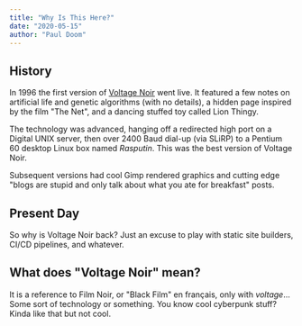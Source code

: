 ```yaml
---
title: "Why Is This Here?"
date: "2020-05-15"
author: "Paul Doom"
---
```

## History

In 1996 the first version of [Voltage Noir](https://web.archive.org/web/19970522133019/http://www.msoe.edu:80/~hirschp/) went live.  It featured a few notes
on artificial life and genetic algorithms (with no details), a hidden page
inspired by the film "The Net", and a dancing stuffed toy called Lion Thingy.

The technology was advanced, hanging off a redirected high port on a
Digital UNIX server, then over 2400 Baud dial-up (via SLiRP) to a Pentium 60
desktop Linux box named _Rasputin_.   This was the best version of Voltage Noir.

Subsequent versions had cool Gimp rendered graphics and cutting edge "blogs
are stupid and only talk about what you ate for breakfast" posts.

## Present Day

So why is Voltage Noir back?  Just an excuse to play with static site builders,
CI/CD pipelines, and whatever.

## What does "Voltage Noir" mean?

It is a reference to Film Noir, or "Black Film" en français, only with _voltage_...
Some sort of technology or something.   You know cool cyberpunk stuff?   Kinda like
that but not cool.
